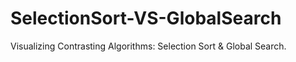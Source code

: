 # SelectionSort-VS-GlobalSearch
Visualizing Contrasting Algorithms: Selection Sort &amp; Global Search.
